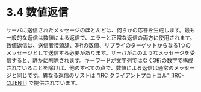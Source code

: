 # 3.4 数値返信

サーバに送信されたメッセージのほとんどは、何らかの応答を生成します。最も一般的な返信は数値による返信で、エラーと正常な返信の両方に使用されます。数値返信は、送信者接頭辞、3桁の数値、リプライのターゲットからなる1つのメッセージとして送信する必要があります。サーバがこのようなメッセージを受信すると、静かに削除されます。キーワードが文字列ではなく3桁の数字で構成されていることを除けば、他のすべての点で、数値による返信は通常のメッセージと同じです。異なる返信のリストは ["IRC クライアントプロトコル" [IRC-CLIENT]](https://solareenlo.com/rfc2812) で提供されています。
